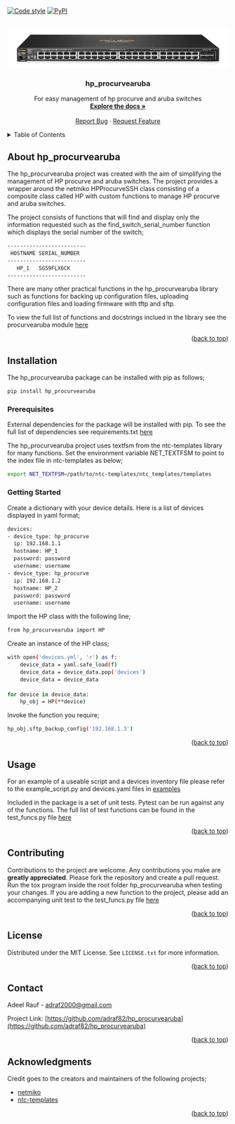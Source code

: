 <div id="top"></div>

[![Code style][black-shield]][black-url]
[![PyPI][python-shield]][python-url]

<!-- PROJECT LOGO -->
<br />
<div align="center">
  <a href="https://github.com/adraf82/hp_procurvearuba">
    <img src="images/switch.jpg" alt="Logo" width="500" height="90">
  </a>

<h3 align="center">hp_procurvearuba</h3>

  <p align="center">
    For easy management of hp procurve and aruba switches
    <br />
    <a href="https://github.com/adraf82/hp_procurvearuba"><strong>Explore the docs »</strong></a>
    <br />
    <br />
    <a href="https://github.com/adraf82/hp_procurvearuba/issues">Report Bug</a>
    ·
    <a href="https://github.com/adraf82/hp_procurvearuba/issues">Request Feature</a>
  </p>
</div>

<!-- TABLE OF CONTENTS -->
<details>
  <summary>Table of Contents</summary>
  <ol>
    <li>
      <a href="#about-the-project">About The Project</a>
    </li>
    <li>
      <a href="#installation">Installation</a>
      <ul>
        <li><a href="#prerequisites">Prerequisites</a></li>
        <li><a href="#getting-started">Getting Started</a></li>
      </ul>
    </li>
    <li><a href="#usage">Usage</a></li>
    <li><a href="#contributing">Contributing</a></li>
    <li><a href="#license">License</a></li>
    <li><a href="#contact">Contact</a></li>
    <li><a href="#acknowledgments">Acknowledgments</a></li>
  </ol>
</details>
<!-- ABOUT THE PROJECT -->

## About hp_procurvearuba
The hp_procurvearuba project was created with the aim of simplifying the management of
HP procurve and aruba switches. The project provides a wrapper around the netmiko HPProcurveSSH
class consisting of a composite class called HP with custom functions to manage HP procurve and aruba switches.

The project consists of functions that will find and display only the information requested such as the
find_switch_serial_number function which displays the serial number of the switch;

```sh
-------------------------
 HOSTNAME SERIAL_NUMBER
-------------------------
   HP_1   SG59FLX6CK
-------------------------
```
There are many other practical functions in the hp_procurvearuba library such as functions for backing up configuration files, uploading configuration files and loading firmware with tftp and sftp.

To view the full list of functions and docstrings inclued in the library see the procurvearuba module [here](https://github.com/adraf82/hp_procurvearuba/tree/main/src/hp_procurvearuba)

<p align="right">(<a href="#top">back to top</a>)</p>

<!-- GETTING STARTED -->
## Installation

The hp_procurvearuba package can be installed with pip as follows;

```sh
pip install hp_procurvearuba
```

### Prerequisites

External dependencies for the package will be installed with pip. To see the full list of dependencies see requirements.txt [here](https://github.com/adraf82/hp_procurvearuba/blob/master/requirements.txt)

The hp_procurvearuba project uses textfsm from the ntc-templates library for many functions. Set the environment variable NET_TEXTFSM to point to the index file in ntc-templates as below;

```sh
export NET_TEXTFSM=/path/to/ntc-templates/ntc_templates/templates
```

### Getting Started

Create a dictionary with your device details. Here is a list of devices displayed in yaml format;

```sh
devices:
- device_type: hp_procurve
  ip: 192.168.1.1
  hostname: HP_1
  password: password
  username: username
- device_type: hp_procurve
  ip: 192.168.1.2
  hostname: HP_2
  password: password
  username: username
```
Import the HP class with the following line;

```sh
from hp_procurvearuba import HP
```
Create an instance of the HP class;

```sh
with open('devices.yml', 'r') as f:
    device_data = yaml.safe_load(f)
    device_data = device_data.pop('devices')
    device_data = device_data

for device in device_data:
    hp_obj = HP(**device)
```

Invoke the function you require;

```sh
hp_obj.sftp_backup_config('192.168.1.3')
```

<p align="right">(<a href="#top">back to top</a>)</p>

<!-- USAGE EXAMPLES -->
## Usage

For an example of a useable script and a devices inventory file please refer to the example_script.py and devices.yaml files in [examples](https://github.com/adraf82/hp_procurvearuba/tree/master/examples)

Included in the package is a set of unit tests. Pytest can be run against any of the functions. The full list of test functions can be found in the test_funcs.py file [here](https://github.com/adraf82/hp_procurvearuba/tree/master/tests)

<p align="right">(<a href="#top">back to top</a>)</p>

<!-- CONTRIBUTING -->
## Contributing

Contributions to the project are welcome. Any contributions you make are **greatly appreciated**. Please fork the repository and create a pull request. Run the tox program inside the root folder hp_procurvearuba when testing your changes. If you are adding a new function to the project, please add an accompanying unit test to the test_funcs.py file [here](https://github.com/adraf82/hp_procurvearuba/tree/master/tests)

<p align="right">(<a href="#top">back to top</a>)</p>

<!-- LICENSE -->
## License

Distributed under the MIT License. See `LICENSE.txt` for more information.

<p align="right">(<a href="#top">back to top</a>)</p>

<!-- CONTACT -->
## Contact

Adeel Rauf - adraf2000@gmail.com

Project Link: [https://github.com/adraf82/hp_procurvearuba](https://github.com/adraf82/hp_procurvearuba)

<p align="right">(<a href="#top">back to top</a>)</p>

<!-- ACKNOWLEDGMENTS -->
## Acknowledgments

Credit goes to the creators and maintainers of the following projects;

* [netmiko](https://github.com/ktbyers/netmiko)
* [ntc-templates](https://github.com/networktocode/ntc-templates)

<p align="right">(<a href="#top">back to top</a>)</p>

<!-- MARKDOWN LINKS & IMAGES -->
<!-- https://www.markdownguide.org/basic-syntax/#reference-style-links -->
[black-shield]:https://img.shields.io/badge/code%20style-black-000000.svg
[black-url]:https://github.com/ambv/black
[python-shield]:https://img.shields.io/pypi/v/hp_procurvearuba
[python-url]:https://pypi.org/project/hp-procurvearuba
